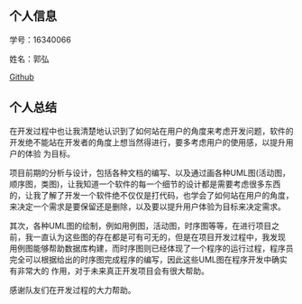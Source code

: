 ## 个人信息
学号：16340066

姓名：郭弘

[Github](https://github.com/SplitGemini)

## 个人总结

在开发过程中也让我清楚地认识到了如何站在用户的角度来考虑开发问题，软件的开发绝不能站在开发者的角度上想当然得进行，要多考虑用户的使用感，以提升用户的体验 为目标。

项目前期的分析与设计，包括各种文档的编写、以及通过画各种UML图(活动图，顺序图，类图)，让我知道一个软件的每一个细节的设计都是需要考虑很多东西的，让我了解了开发一个软件绝不仅仅是打代码，也学会了如何站在用户的角度，来决定一个需求是要保留还是删除，以及要以提升用户体验为目标来决定需求。

其次，各种UML图的绘制，例如用例图，活动图，时序图等等，在进行项目之前，我一直认为这些图的存在都是可有可无的，但是在项目开发过程中，我发现 用例图能够帮助数据库构建，而时序图则已经体现了一个程序的运行过程，程序员完全可以根据给出的时序图完成程序的编写，因此这些UML图在程序开发中确实有非常大的 作用，对于未来真正开发项目会有很大帮助。

感谢队友们在开发过程的大力帮助。
